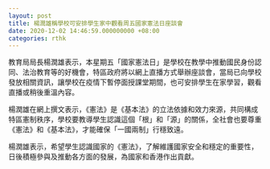 ```yaml
---
layout: post
title: 楊潤雄稱學校可安排學生家中觀看周五國家憲法日座談會
date: 2020-12-02 14:46:59.000000000 +08:00
categories: rthk
---
```


教育局局長楊潤雄表示，本星期五「國家憲法日」是學校在教學中推動國民身份認同、法治教育等的好機會，特區政府將以網上直播方式舉辦座談會，當局已向學校發放相關資訊，讓學校在疫情下暫停面授課堂期間，也可安排學生在家學習，觀看直播或稍後重溫內容。

楊潤雄在網上撰文表示，《憲法》是《基本法》的立法依據和效力來源，共同構成特區憲制秩序，學校要教導學生認識這個「根」和「源」的關係，全社會也要尊重《憲法》和《基本法》，才能確保「一國兩制」行穩致遠。

楊潤雄表示，希望學生認識國家的《憲法》，了解維護國家安全和穩定的重要性，日後積極參與及推動各方面的發展，為國家和香港作出貢獻。
